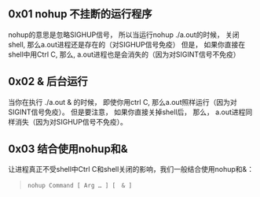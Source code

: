 
## 0x01 nohup 不挂断的运行程序
nohup的意思是忽略SIGHUP信号， 所以当运行nohup ./a.out的时候， 关闭shell, 那么a.out进程还是存在的（对SIGHUP信号免疫）
但是， 如果你直接在shell中用Ctrl C, 那么, a.out进程也是会消失的（因为对SIGINT信号不免疫）

## 0x02 & 后台运行
当你在执行 ./a.out & 的时候， 即使你用ctrl C,  那么a.out照样运行（因为对SIGINT信号免疫）。 
但是要注意， 如果你直接关掉shell后， 那么， a.out进程同样消失（因为对SIGHUP信号不免疫）。
  
## 0x03 结合使用nohup和&
让进程真正不受shell中Ctrl C和shell关闭的影响，我们一般结合使用nohup和&：
> ```shell
> nohup Command [ Arg … ] [　& ]
> ```


